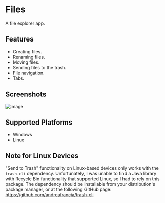 # Files

A file explorer app.

## Features

- Creating files.
- Renaming files.
- Moving files.
- Sending files to the trash.
- File navigation.
- Tabs.

## Screenshots

![image](https://user-images.githubusercontent.com/70250943/178124218-80de8500-c799-4e67-9457-a9da4b8a0f99.png)

## Supported Platforms

- Windows
- Linux

## Note for Linux Devices

"Send to Trash" functionality on Linux-based devices only works with
the `trash-cli` dependency.
Unfortunately, I was unable to find a Java library with Recycle Bin
functionality that supported Linux, so I had to rely on this package.
The dependency should be installable from your distribution's package manager,
or at the following GitHub page: https://github.com/andreafrancia/trash-cli
